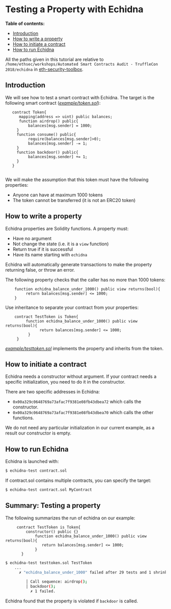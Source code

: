 # Testing a Property with Echidna

**Table of contents:**

- [Introduction](#introduction)
- [How to write a property](#how-to-write-a-property)
- [How to initiate a contract](#how-to-initiate-a-contract)
- [How to run Echidna](#how-to-run-Echidna)

All the paths given in this tutorial are relative to `/home/ethsec/workshops/Automated Smart Contracts Audit - TruffleCon 2018/echidna` in [eth-security-toolbox](https://github.com/trailofbits/eth-security-toolbox`).

## Introduction

We will see how to test a smart contract with Echidna. The target is the following smart contract (*[example/token.sol](https://github.com/trailofbits/publications/blob/master/workshops/Automated%20Smart%20Contracts%20Audit%20-%20TruffleCon%202018/echidna/example/token.sol)*):

```Solidity
   contract Token{
      mapping(address => uint) public balances;
      function airdrop() public{
          balances[msg.sender] = 1000;
     }
     function consume() public{
          require(balances[msg.sender]>0);
          balances[msg.sender] -= 1;
     }
     function backdoor() public{
          balances[msg.sender] += 1;
     }
   }   
  
```

We will make the assumption that this token must have the following properties:
- Anyone can have at maximum 1000 tokens
- The token cannot be transferred (it is not an ERC20 token)

## How to write a property
Echidna properties are Solidity functions. A property must:
 - Have no argument
 - Not change the state (i.e. it is a `view` function)
 - Return true if it is successful
 - Have its name starting with `echidna`
 
Echidna will automatically generate transactions to make the property returning false, or throw
an error.

The following property checks that the caller has no more than 1000 tokens:
```Solidity
    function echidna_balance_under_1000() public view returns(bool){
         return balances[msg.sender] <= 1000;
    }
```
Use inheritance to separate your contract from your properties:
```Solidity
    contract TestToken is Token{
         function echidna_balance_under_1000() public view returns(bool){
               return balances[msg.sender] <= 1000;
          }
     }
```

*[example/testtoken.sol](https://github.com/trailofbits/publications/blob/master/workshops/Automated%20Smart%20Contracts%20Audit%20-%20TruffleCon%202018/echidna/example/testtoken.sol)* implements the property and inherits from the token.
 
## How to initiate a contract
 
Echidna needs a constructor without argument.
If your contract needs a specific initialization, you need to do it in the constructor.

There are two specific addresses in Echidna:
* `0x00a329c0648769a73afac7f9381e08fb43dbea72` which calls the constructor.
* `0x00a329c0648769a73afac7f9381e08fb43dbea70` which calls the other functions.

We do not need any particular initialization in our current example, as a result our constructor is empty.
      
## How to run Echidna
 
Echidna is launched with:

```bash
$ echidna-test contract.sol
```
       
If contract.sol contains multiple contracts, you can specify the target:

```bash
$ echidna-test contract.sol MyContract
```
 
## Summary: Testing a property
 
The following summarizes the run of echidna on our example:
```Solidity
     contract TestToken is Token{
         constructor() public {}
             function echidna_balance_under_1000() public view returns(bool){
                return balances[msg.sender] <= 1000;
             }
       }
```
          
```bash
$ echidna-test testtoken.sol TestToken
    ...
      ✗ "echidna_balance_under_1000" failed after 29 tests and 1 shrink.
            
         │ Call sequence: airdrop();
         │ backdoor();
           ✗ 1 failed.
```
   
 Echidna found that the property is violated if `backdoor` is called.
  

